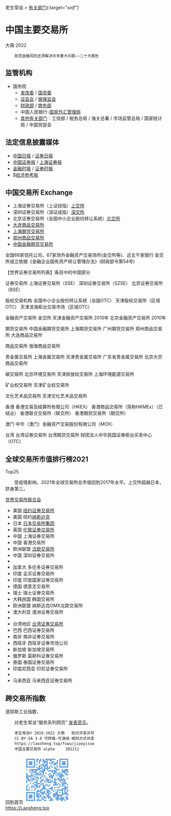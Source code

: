 老生常谈 > [有关部门](.){:target="_self"}_
<base target="_blank">
<meta property="og:type" content="website" /><!-- article -->
<meta property="og:site_name" content="老生常谈">
<meta property="og:title" content="中央有关部门集，政通全国一盘棋 🕰">
<meta property="og:description" content="中央有关部门大全，全国统一投诉电话、咨询网站。12345，有事找政府">
<meta property="og:image" content="https://diamonwoo.github.io/wx/fuwu/CPPCC-64-16.png">

中国主要交易所 
================
大萌	2022

		防范金融风险还须解决许多重大问题——二十大报告


监管机构
-------

* 国务院
  * [发改委](https://www.ndrc.gov.cn/) / [国资委](http://www.sasac.gov.cn/)
  * [证监会](http://www.csrc.gov.cn/) / [银保监会](http://www.cbirc.gov.cn/)
  * [财政部](http://www.mof.gov.cn/) / [商务部](http://www.mofcom.gov.cn/)
  * 中国人民银行-[国家外汇管理局](https://www.safe.gov.cn)
  * [其他有关部门](zhongyang)：工信部 / 税务总局 / 海关总署 / 市场监管总局 / 国家统计局 / 中国贸促会


法定信息披露媒体
---------------

*	[中国日报](https://www.chinadaily.com.cn) / [证券日报](https://www.zqrb.cn)
*	[中国证券报](https://www.cs.com.cn) / [上海证券报](https://www.cnstock.com)
* 	[金融时报](https://www.financialnews.com.cn) / [证券时报](https://www.stcn.com)
*	$[经济参考报](http://www.jjckb.cn)



中国交易所 Exchange
------------------

* 上海证券交易所（上证综指）[上交所](http://www.sse.com.cn) 
* 深圳证券交易所（深证成指）[深交所](https://www.szse.cn/)
* 北京证券交易所（全国中小企业股份转让系统）[北交所](http://www.bse.cn)
* [大连商品交易所](http://www.dce.com.cn)
* [上海期货交易所](https://www.shfe.com.cn)
* [郑州商品交易所](http://www.czce.com.cn)
* [中国金融期货交易所](http://www.cffex.com.cn)

全国68家信托公司，67家场外金融资产交易场所(金交所等)、近五千家银行
金交所成立依据《金融企业国有资产转让管理办法》(财政部令第54号)


【世界证券交易所列表】条目中的中国部分

证券交易所
    上海证券交易所（SSE）
    深圳证券交易所（SZSE）
    北京证券交易所（BSE）

股权交易机构
    全国中小企业股份转让系统（全国OTC）
    天津股权交易所（区域OTC）
    天津滨海柜台交易市场（区域OTC）

金融资产交易所	金交所
	天津金融资产交易所	2010年
	北京金融资产交易所	2010年

期货交易所
    中国金融期货交易所
    上海期货交易所
    广州期货交易所
    郑州商品交易所
    大连商品交易所

商品交易所
    渤海商品交易所

贵金属交易所
    上海金属交易所
    天津贵金属交易所
    广东省贵金属交易所
    北京大宗商品交易所

碳交易所
    北京环境交易所
    天津排放权交易所
    上海环境能源交易所

矿业权交易所
    天津矿业权交易所

文化艺术品交易所
    天津文化艺术品交易所

香港
    香港交易及结算所有限公司（HKEX）
    香港商品交易所（简称HKMEx）（已结业）
    香港联合交易所（联交所）
    香港期货交易所（期交所）

澳门
    中华（澳门）金融资产交易股份有限公司（MOX）

台湾
    台湾证券交易所
    台湾期货交易所
    财团法人中华民国证券柜台买卖中心（OTC）


全球交易所市值排行榜2021
----------------------
Top25

　　受疫情影响，2021年全球交易所总市值回到2017年水平。上交所超越日本，跻身第三。

[世界交易所联合会](https://www.world-exchanges.org)

*	美国 [纽约证券交易所](https://www.nyse.com)
*	美国 纽约[纳斯达克](https://www.nasdaq.com)
*	日本 [日本交易所集团](https://www.jpx.co.jp/chinese)
*	英国 [伦敦证券交易所](https://www.londonstockexchange.com)
*	中国 上海证券交易所
*	中国 香港交易所
*	欧洲联盟 [泛欧交易所](https://www.euronext.com/zh/)
*	中国 深圳证券交易所
*	
*	加拿大 多伦多证券交易所
*	印度 孟买证券交易所
*	印度 印度国家证券交易所
*	德国 德意志交易所
*	瑞士 瑞士证券交易所
*	大韩民国 韩国交易所
*	欧洲联盟 纳斯达克OMX北欧交易所
*	澳大利亚 澳洲证券交易所
*	
*	台湾地区 [台湾证券交易所]()
*	巴西 巴西证券交易所
*	南非 南非证券交易所
*	西班牙 西班牙证券市场公司
*	新加坡 新加坡交易所
*	俄罗斯 莫斯科证券交易所
*	泰国 泰国证券交易所
*	印度尼西亚 印尼证券交易所
*	
*	马来西亚 马来西亚证券交易所


跨交易所指数
-----------

道琼斯工业指数、



　　对老生常谈“服务系列网页” [发表意见](https://xoyondo.com/mb/1pCcfaaGsziZ5el )。

```
	老生常谈© 2019-2022 大萌   知识共享许可
	CC BY-SA 3.0 可转载-可演绎-相同方式共享
	https://laosheng.top/fuwu/jiaoyisuo
	中国主要交易所	alpha	　202211
```
回到首页<a href=".." title="返回老生常谈首页"><img src="../indexQR-Blue.png" /></a>  
https://Laosheng.top  
